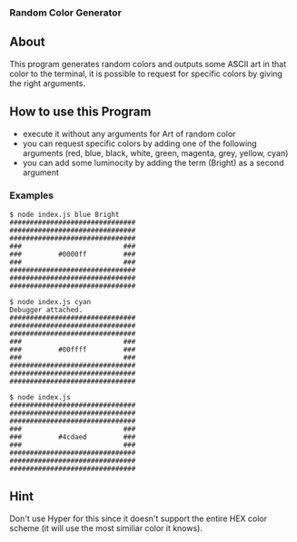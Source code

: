 ### Random Color Generator

## About

This program generates random colors and outputs some ASCII art in that color to the terminal, it is possible to request for specific colors by giving the right arguments.

## How to use this Program

- execute it without any arguments for Art of random color
- you can request specific colors by adding one of the following arguments (red, blue, black, white, green, magenta, grey, yellow, cyan)
- you can add some luminocity by adding the term (Bright) as a second argument

### Examples

```
$ node index.js blue Bright
###############################
###############################
###############################
###                         ###
###         #0000ff         ###
###                         ###
###############################
###############################
###############################
```

```
$ node index.js cyan
Debugger attached.
###############################
###############################
###############################
###                         ###
###         #00ffff         ###
###                         ###
###############################
###############################
###############################
```

```
$ node index.js
###############################
###############################
###############################
###                         ###
###         #4cdaed         ###
###                         ###
###############################
###############################
###############################
```

## Hint

Don't use Hyper for this since it doesn't support the entire HEX color scheme (it will use the most similiar color it knows).
